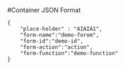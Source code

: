 #Container
JSON Format
```
{
    "place-holder" : "AIAIA1",
    "form-name":"demo-forom",
    "form-id":"demo-id",
    "form-action":"action",
    "form-function":"demo-function"
}
```